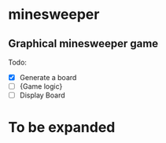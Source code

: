 # minesweeper
Graphical minesweeper game
---
Todo:
- [x] Generate a board
- [ ] {Game logic}
- [ ] Display Board

# To be expanded
